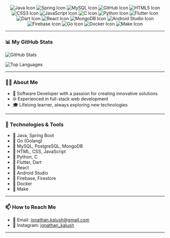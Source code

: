 <p align="center">
  <img src="https://img.icons8.com/color/48/000000/java-coffee-cup-logo.png" alt="Java Icon" />
  <img src="https://img.icons8.com/color/48/000000/spring-logo.png" alt="Spring Icon" />
  <img src="https://img.icons8.com/ios-filled/50/4479A1/mysql-logo.png" alt="MySQL Icon" />
  <img src="https://img.icons8.com/ios-filled/50/000000/github.png" alt="GitHub Icon" />
  <img src="https://img.icons8.com/color/48/000000/html-5--v1.png" alt="HTML5 Icon" />
  <img src="https://img.icons8.com/color/48/000000/css3.png" alt="CSS3 Icon" />
  <img src="https://img.icons8.com/color/48/000000/javascript--v1.png" alt="JavaScript Icon" />
  <img src="https://img.icons8.com/color/48/000000/c-programming.png" alt="C Icon" />
  <img src="https://img.icons8.com/color/48/000000/python.png" alt="Python Icon" />
  <img src="https://img.icons8.com/color/48/000000/flutter.png" alt="Flutter Icon" />
  <img src="https://img.icons8.com/color/48/000000/dart.png" alt="Dart Icon" />
  <img src="https://img.icons8.com/color/48/000000/react-native.png" alt="React Icon" />
  <img src="https://img.icons8.com/color/48/000000/mongodb.png" alt="MongoDB Icon" />
  <img src="https://img.icons8.com/color/48/000000/android-studio.png" alt="Android Studio Icon" />
  <img src="https://img.icons8.com/color/48/000000/firebase.png" alt="Firebase Icon" />
  <img src="https://img.icons8.com/color/48/000000/golang.png" alt="Go Icon" />
  <img src="https://img.icons8.com/color/48/000000/docker.png" alt="Docker Icon" />
  <img src="https://img.icons8.com/color/48/000000/make.png" alt="Make Icon" />
</p>

---

### 📊 My GitHub Stats

<!-- GitHub Stats Card (auto-updates on each refresh) -->
![GitHub Stats](https://github-readme-stats.vercel.app/api?username=kalush666&show_icons=true&theme=radical)

<!-- Top Languages Card (auto-updates on each refresh) -->
![Top Languages](https://github-readme-stats.vercel.app/api/top-langs/?username=kalush666&layout=compact&theme=radical&langs_count=20)

---

### 🧑‍💻 About Me

- 💼 Software Developer with a passion for creating innovative solutions
- 🌐 Experienced in full-stack web development
- 🎓 Lifelong learner, always exploring new technologies

---

### 🔧 Technologies & Tools

- 🔹 Java, Spring Boot
- 🔹 Go (Golang)
- 🔹 MySQL, PostgreSQL, MongoDB
- 🔹 HTML, CSS, JavaScript
- 🔹 Python, C
- 🔹 Flutter, Dart
- 🔹 React
- 🔹 Android Studio
- 🔹 Firebase, Firestore
- 🔹 Docker
- 🔹 Make

---

### 📫 How to Reach Me

- 📧 Email: jonathan.kalush@gmail.com
- 📸 Instagram: [jonathan_kalush](https://www.instagram.com/jonathan_kalush)

---